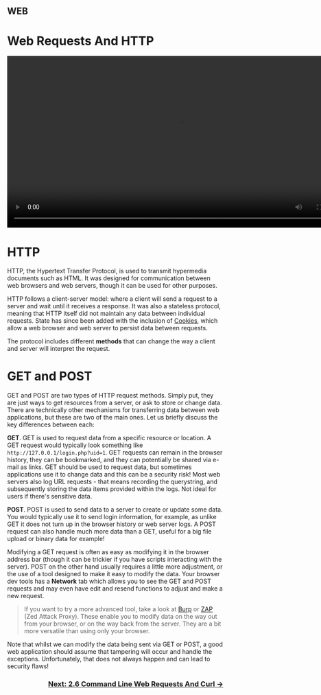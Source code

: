 
## WEB
# Web Requests And HTTP

<div align="center">
 <video src="https://github.com/alphyos/CyberStart-2023/assets/116646389/055972b3-c1d1-4052-a833-efa5be45ed44" width="800" />
</div>

# HTTP

HTTP, the Hypertext Transfer Protocol, is used to transmit hypermedia documents such as HTML. It was designed for communication between web browsers and web servers, though it can be used for other purposes.

HTTP follows a client-server model: where a client will send a request to a server and wait until it receives a response. It was also a stateless protocol, meaning that HTTP itself did not maintain any data between individual requests. State has since been added with the inclusion of [Cookies](), which allow a web browser and web server to persist data between requests.

The protocol includes different **methods** that can change the way a client and server will interpret the request.

# GET and POST

GET and POST are two types of HTTP request methods. Simply put, they are just ways to get resources from a server, or ask to store or change data. There are technically other mechanisms for transferring data between web applications, but these are two of the main ones. Let us briefly discuss the key differences between each:

**GET**. GET is used to request data from a specific resource or location. A GET request would typically look something like `http://127.0.0.1/login.php?uid=1`. GET requests can remain in the browser history, they can be bookmarked, and they can potentially be shared via e-mail as links. GET should be used to request data, but sometimes applications use it to change data and this can be a security risk! Most web servers also log URL requests - that means recording the querystring, and subsequently storing the data items provided within the logs. Not ideal for users if there's sensitive data.

**POST**. POST is used to send data to a server to create or update some data. You would typically use it to send login information, for example, as unlike GET it does not turn up in the browser history or web server logs. A POST request can also handle much more data than a GET, useful for a big file upload or binary data for example!

Modifying a GET request is often as easy as modifying it in the browser address bar (though it can be trickier if you have scripts interacting with the server). POST on the other hand usually requires a little more adjustment, or the use of a tool designed to make it easy to modify the data. Your browser dev tools has a **Network** tab which allows you to see the GET and POST requests and may even have edit and resend functions to adjust and make a new request.

>If you want to try a more advanced tool, take a look at [Burp](https://portswigger.net/burp) or [ZAP](https://owasp.org/www-project-zap/) (Zed Attack Proxy). These enable you to modify data on the way out from your browser, or on the way back from the server. They are a bit more versatile than using only your browser.

Note that whilst we can modify the data being sent via GET or POST, a good web application should assume that tampering will occur and handle the exceptions. Unfortunately, that does not always happen and can lead to security flaws!

### <div dir="rtl">[→ Next: 2.6 Command Line Web Requests And Curl](CommandLineWebRequestsAndCurl.6.md)
